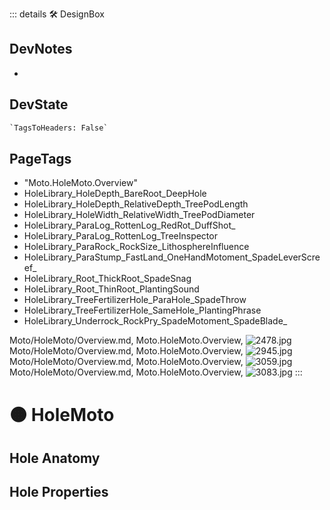 ::: details 🛠 <dev>DesignBox</dev>

## DevNotes

-

## DevState

```py
`TagsToHeaders: False`
```

<h2>PageTags</h2>

- "Moto.HoleMoto.Overview"
- HoleLibrary_HoleDepth_BareRoot_DeepHole
- HoleLibrary_HoleDepth_RelativeDepth_TreePodLength
- HoleLibrary_HoleWidth_RelativeWidth_TreePodDiameter
- HoleLibrary_ParaLog_RottenLog_RedRot_DuffShot_
- HoleLibrary_ParaLog_RottenLog_TreeInspector
- HoleLibrary_ParaRock_RockSize_LithosphereInfluence
- HoleLibrary_ParaStump_FastLand_OneHandMotoment_SpadeLeverScreef_
- HoleLibrary_Root_ThickRoot_SpadeSnag
- HoleLibrary_Root_ThinRoot_PlantingSound
- HoleLibrary_TreeFertilizerHole_ParaHole_SpadeThrow
- HoleLibrary_TreeFertilizerHole_SameHole_PlantingPhrase
- HoleLibrary_Underrock_RockPry_SpadeMotoment_SpadeBlade_

Moto/HoleMoto/Overview.md, <dev>Moto.HoleMoto.Overview</dev>, ![2478.jpg](/PaperPhoto/2478.jpg)
Moto/HoleMoto/Overview.md, <dev>Moto.HoleMoto.Overview</dev>, ![2945.jpg](/PaperPhoto/2945.jpg)
Moto/HoleMoto/Overview.md, <dev>Moto.HoleMoto.Overview</dev>, ![3059.jpg](/PaperPhoto/3059.jpg)
Moto/HoleMoto/Overview.md, <dev>Moto.HoleMoto.Overview</dev>, ![3083.jpg](/PaperPhoto/3083.jpg)
:::

# 🟠 <moto>HoleMoto</moto>

## Hole Anatomy

## Hole Properties
